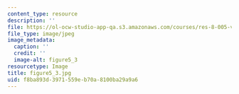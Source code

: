 ```yaml
---
content_type: resource
description: ''
file: https://ol-ocw-studio-app-qa.s3.amazonaws.com/courses/res-8-005-vibrations-and-waves-problem-solving-fall-2012/f8ba893d3971559eb70a8100ba29a9a6_figure5_3.jpg
file_type: image/jpeg
image_metadata:
  caption: ''
  credit: ''
  image-alt: figure5_3
resourcetype: Image
title: figure5_3.jpg
uid: f8ba893d-3971-559e-b70a-8100ba29a9a6
---
```

